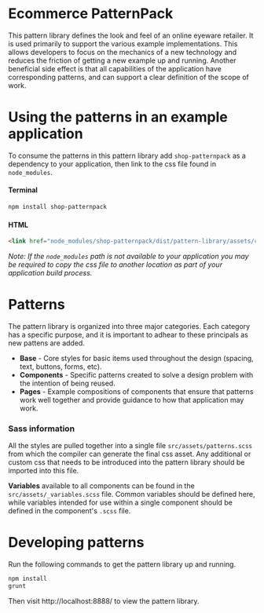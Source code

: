 # Ecommerce PatternPack
This pattern library defines the look and feel of an online eyeware retailer.
It is used primarily to support the various example implementations.  This allows
developers to focus on the mechanics of a new technology and reduces the friction
of getting a new example up and running.  Another beneficial side effect is that
all capabilities of the application have corresponding patterns, and can support
a clear definition of the scope of work.

# Using the patterns in an example application
To consume the patterns in this pattern library add `shop-patternpack` as a dependency to your application, then link to the css file found in `node_modules`.

#### Terminal
```bash
npm install shop-patternpack
```

#### HTML
```html
<link href="node_modules/shop-patternpack/dist/pattern-library/assets/css/patterns.css" rel="stylesheet">
```
*Note: If the `node_modules` path is not available to your application you may be required to copy the css file to another location as part of your application build process.*


# Patterns
The pattern library is organized into three major categories. Each category has a specific purpose, and it is important to adhear to these principals as new pattens are added.

* **Base** - Core styles for basic items used throughout the design (spacing, text, buttons, forms, etc).
* **Components** - Specific patterns created to solve a design problem with the intention of being reused.
* **Pages** - Example compositions of components that ensure that patterns work well together and provide guidance to how that application may work.  

### Sass information
All the styles are pulled together into a single file `src/assets/patterns.scss` from which the compiler can generate the final css asset.  Any additional or custom css that needs to be introduced into the pattern library should be imported into this file.

**Variables** available to all components can be found in the `src/assets/_variables.scss` file.  Common variables should be defined here, while variables intended for use within a single component should be defined in the component's `.scss` file.


# Developing patterns
Run the following commands to get the pattern library up and running.
```bash
npm install
grunt
```
Then visit http://localhost:8888/ to view the pattern library.
